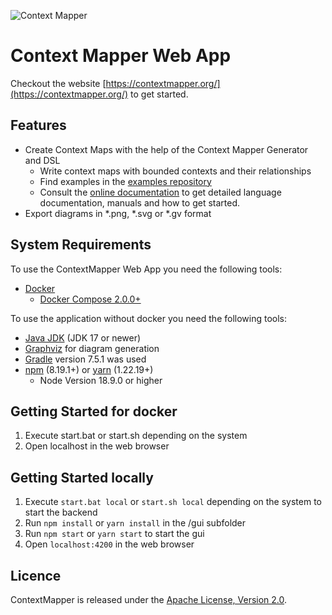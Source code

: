 ![Context Mapper](https://raw.githubusercontent.com/wiki/ContextMapper/context-mapper-dsl/logo/cm-logo-github-small.png)
# Context Mapper Web App

Checkout the website [https://contextmapper.org/](https://contextmapper.org/) to get started.

## Features
* Create Context Maps with the help of the Context Mapper Generator and DSL
  * Write context maps with bounded contexts and their relationships
  * Find examples in the [examples repository](https://github.com/ContextMapper/context-mapper-examples)
  * Consult the [online documentation](https://contextmapper.org/docs/) to get detailed language documentation, manuals and how to get started.
* Export diagrams in *.png, *.svg or *.gv format

## System Requirements
To use the ContextMapper Web App you need the following tools:
* [Docker](https://www.docker.com/) 
  * [Docker Compose 2.0.0+](https://github.com/docker/compose)

To use the application without docker you need the following tools: 
* [Java JDK](https://www.oracle.com/java/technologies/downloads/#java17) (JDK 17 or newer)
* [Graphviz](https://www.graphviz.org/) for diagram generation
* [Gradle](https://gradle.org/) version 7.5.1 was used 
* [npm](https://docs.npmjs.com/downloading-and-installing-node-js-and-npm) (8.19.1+) or [yarn](https://classic.yarnpkg.com/lang/en/docs/install/) (1.22.19+)
  * Node Version 18.9.0 or higher

## Getting Started for docker
1. Execute start.bat or start.sh depending on the system
2. Open localhost in the web browser

## Getting Started locally
1. Execute ```start.bat local``` or ```start.sh local``` depending on the system to start the backend
2. Run ```npm install``` or ```yarn install``` in the /gui subfolder
3. Run ```npm start``` or ```yarn start``` to start the gui
4. Open ```localhost:4200``` in the web browser

## Licence
ContextMapper is released under the [Apache License, Version 2.0](http://www.apache.org/licenses/LICENSE-2.0).
